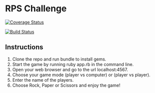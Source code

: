 # RPS Challenge

[![Coverage Status](https://coveralls.io/repos/github/eunkenlow/rps-challenge/badge.svg?branch=master)](https://coveralls.io/github/eunkenlow/rps-challenge?branch=master)

[![Build Status](https://travis-ci.org/eunkenlow/rps-challenge.svg?branch=master)](https://travis-ci.org/eunkenlow/rps-challenge)

Instructions
-------
1. Clone the repo and run bundle to install gems.
2. Start the game by running ruby app.rb in the command line.
3. Open your web browser and go to the url localhost:4567.
4. Choose your game mode (player vs computer) or (player vs player).
5. Enter the name of the players.
6. Choose Rock, Paper or Scissors and enjoy the game!
